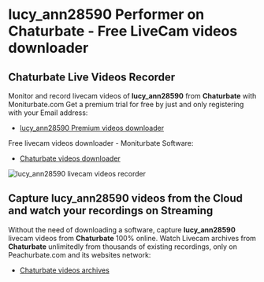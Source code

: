 # lucy_ann28590 Performer on Chaturbate - Free LiveCam videos downloader

## Chaturbate Live Videos Recorder

Monitor and record livecam videos of **lucy_ann28590** from **Chaturbate** with Moniturbate.com
Get a premium trial for free by just and only registering with your Email address:
* [lucy_ann28590 Premium videos downloader](https://moniturbate.com/request-demo-licence-key.html)

Free livecam videos downloader - Moniturbate Software:
* [Chaturbate videos downloader](https://moniturbate.com/moniturbate-download-software.html)

![lucy_ann28590 livecam videos recorder](https://peachurnet.com/templates/moniturbate-software.png)


## Capture lucy_ann28590 videos from the Cloud and watch your recordings on Streaming

Without the need of downloading a software, capture **lucy_ann28590** livecam videos from **Chaturbate** 100% online.
Watch Livecam archives from **Chaturbate** unlimitedly from thousands of existing recordings, only on Peachurbate.com and its websites network:
* [Chaturbate videos archives](https://peachurnet.com/)